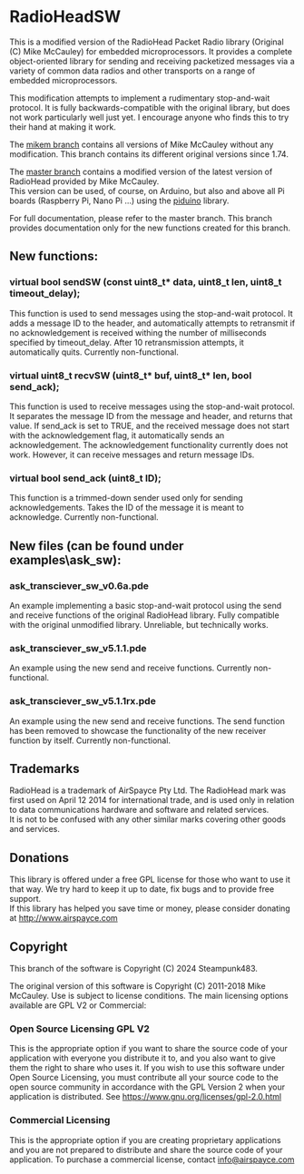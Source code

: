 # RadioHeadSW

This is a modified version of the RadioHead Packet Radio library (Original (C) Mike McCauley) for embedded 
microprocessors. 
It provides a complete object-oriented library for sending and receiving 
packetized messages via a variety of common data radios and other transports 
on a range of embedded microprocessors.

This modification attempts to implement a rudimentary stop-and-wait protocol. It is fully backwards-compatible 
with the original library, but does not work particularly well just yet. I encourage anyone who finds this to 
try their hand at making it work.

The [mikem branch](https://github.com/epsilonrt/RadioHead/tree/mikem) contains 
all versions of Mike McCauley without any modification. This branch contains its 
different original versions since 1.74.

The [master branch](https://github.com/epsilonrt/RadioHead) contains a modified 
version of the latest version of RadioHead provided by Mike McCauley.  
This version can be used, of course, on Arduino, but also and above all Pi 
boards (Raspberry Pi, Nano Pi ...) using the 
[piduino](https://github.com/epsilonrt/piduino) library.

For full documentation, please refer to the master branch. This branch provides documentation only for the new 
functions created for this branch.

## New functions:

### virtual bool sendSW (const uint8_t* data, uint8_t len, uint8_t timeout_delay);

This function is used to send messages using the stop-and-wait protocol. It adds a message ID to the header, 
and automatically attempts to retransmit if no acknowledgement is received withing the number of milliseconds 
specified by timeout_delay. After 10 retransmission attempts, it automatically quits.
Currently non-functional.

### virtual uint8_t recvSW (uint8_t* buf, uint8_t* len, bool send_ack);

This function is used to receive messages using the stop-and-wait protocol. It separates the message ID from 
the message and header, and returns that value. If send_ack is set to TRUE, and the received message does not 
start with the acknowledgement flag, it automatically sends an acknowledgement.
The acknowledgement functionality currently does not work. However, it can receive messages and return message IDs.

### virtual bool send_ack (uint8_t ID);

This function is a trimmed-down sender used only for sending acknowledgements. Takes the ID of the message it 
is meant to acknowledge.
Currently non-functional.

## New files (can be found under examples\ask_sw):

### ask_transciever_sw_v0.6a.pde

An example implementing a basic stop-and-wait protocol using the send and receive functions of the original 
RadioHead library. Fully compatible with the original unmodified library.
Unreliable, but technically works.

### ask_transciever_sw_v5.1.1.pde

An example using the new send and receive functions.
Currently non-functional.

### ask_transciever_sw_v5.1.1rx.pde

An example using the new send and receive functions. The send function has been removed to showcase the 
functionality of the new receiver function by itself.
Currently non-functional.

## Trademarks

RadioHead is a trademark of AirSpayce Pty Ltd. The RadioHead mark was first used 
on April 12 2014 for international trade, and is used only in relation to data 
communications hardware and software and related services.  
It is not to be confused with any other similar marks covering other goods and services.

## Donations

This library is offered under a free GPL license for those who want to use it 
that way. We try hard to keep it up to date, fix bugs and to provide free support.  
If this library has helped you save time or money, please consider donating at http://www.airspayce.com

## Copyright

This branch of the software is Copyright (C) 2024 Steampunk483.

The original version of this software is Copyright (C) 2011-2018 Mike McCauley. Use is subject to license conditions. 
The main licensing options available are GPL V2 or Commercial:

### Open Source Licensing GPL V2

This is the appropriate option if you want to share the source code of your application with everyone you distribute it to, 
and you also want to give them the right to share who uses it. 
If you wish to use this software under Open Source Licensing, you must contribute all your source code to the open 
source community in accordance with the GPL Version 2 when your application is distributed. 
See https://www.gnu.org/licenses/gpl-2.0.html

### Commercial Licensing

This is the appropriate option if you are creating proprietary applications and you are not prepared to distribute and 
share the source code of your application. To purchase a commercial license, contact info@airspayce.com

